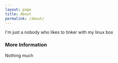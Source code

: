 ```yaml
---
layout: page
title: About
permalink: /about/
---
```


I'm just a nobody who likes to tinker with my linux box

### More Information

Nothing much
